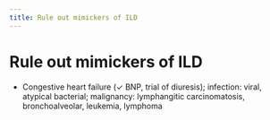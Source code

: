 ```yaml
---
title: Rule out mimickers of ILD
---
```

# Rule out mimickers of ILD

* Congestive heart failure (✓ BNP, trial of diuresis); infection: viral, atypical bacterial; malignancy: lymphangitic carcinomatosis, bronchoalveolar, leukemia, lymphoma
